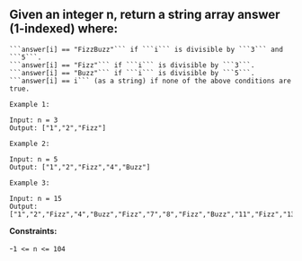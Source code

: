 ## Given an integer n, return a string array answer (1-indexed) where:

    ```answer[i] == "FizzBuzz"``` if ```i``` is divisible by ```3``` and ```5```.
    ```answer[i] == "Fizz"``` if ```i``` is divisible by ```3```.
    ```answer[i] == "Buzz"``` if ```i``` is divisible by ```5```.
    ```answer[i] == i``` (as a string) if none of the above conditions are true.

 
```
Example 1:

Input: n = 3
Output: ["1","2","Fizz"]

Example 2:

Input: n = 5
Output: ["1","2","Fizz","4","Buzz"]

Example 3:

Input: n = 15
Output: ["1","2","Fizz","4","Buzz","Fizz","7","8","Fizz","Buzz","11","Fizz","13","14","FizzBuzz"]
```
 

**Constraints:**

-```1 <= n <= 104```

